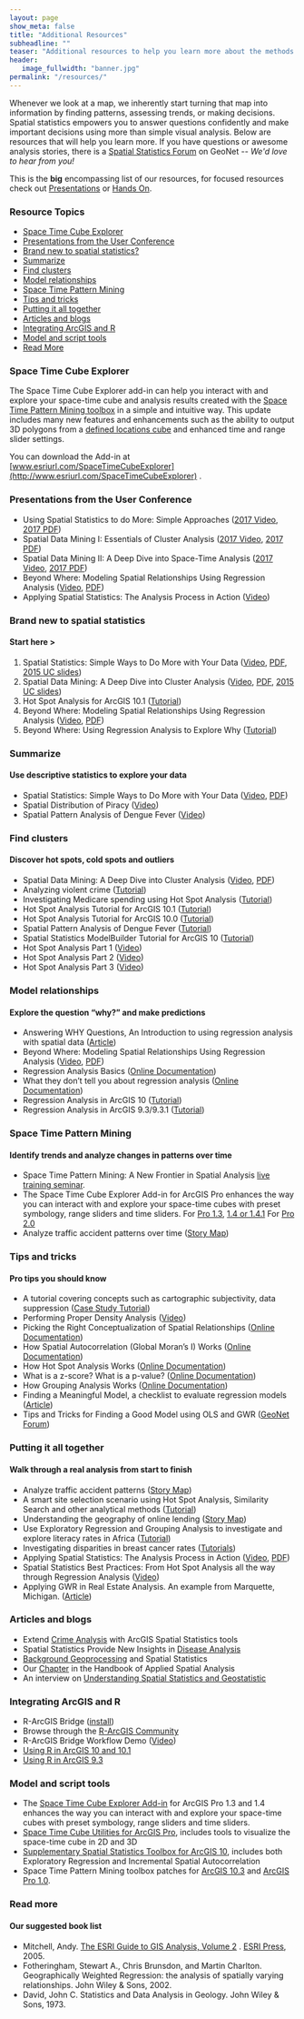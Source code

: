 ```yaml
---
layout: page
show_meta: false
title: "Additional Resources"
subheadline: ""
teaser: "Additional resources to help you learn more about the methods behind the tools"
header:
   image_fullwidth: "banner.jpg"
permalink: "/resources/"
---
```

Whenever we look at a map, we inherently start turning that map into
information by finding patterns, assessing trends, or making decisions.
Spatial statistics empowers you to answer questions confidently and make
important decisions using more than simple visual analysis. Below are
resources that will help you learn more. If you have questions or
awesome analysis stories, there is a [Spatial
Statistics Forum](https://geonet.esri.com/community/gis/analysis/spatial-statistics) on GeoNet -- _We'd love to hear
from you!_

This is the **big** encompassing list of our resources, for focused resources check out [Presentations](/presentations/) or [Hands On](/hands-on/).

### Resource Topics ###
* [Space Time Cube Explorer](#space-time-cube-explorer)
* [Presentations from the User Conference](#presentations-from-the-user-conference)
* [Brand new to spatial statistics?](#brand-new-to-spatial-statistics)
* [Summarize](#summarize)
* [Find clusters](#find-clusters)
* [Model relationships](#model-relationships)
* [Space Time Pattern Mining](#space-time-pattern-mining)
* [Tips and tricks](#tips-and-tricks)
* [Putting it all together](#putting-it-all-together)
* [Articles and blogs](#articles-and-blogs)
* [Integrating ArcGIS and R](#integrating-arcgis-and-r)
* [Model and script tools](#model-and-script-tools)
* [Read More](#read-more)

### Space Time Cube Explorer ###

The Space Time Cube Explorer add-in can help you interact with and explore your space-time cube and analysis results created with the [Space Time Pattern Mining toolbox](http://pro.arcgis.com/en/pro-app/tool-reference/space-time-pattern-mining/an-overview-of-the-space-time-pattern-mining-toolbox.htm) in a simple and intuitive way.  This update includes many new features and enhancements such as the ability to output 3D polygons from a [defined locations cube](http://pro.arcgis.com/en/pro-app/tool-reference/space-time-pattern-mining/createcubefromdefinedlocations.htm) and enhanced time and range slider settings.


You can download the Add-in at [www.esriurl.com/SpaceTimeCubeExplorer](http://www.esriurl.com/SpaceTimeCubeExplorer) .

### Presentations from the User Conference ###
* Using Spatial Statistics to do More: Simple Approaches ([2017 Video](https://www.youtube.com/watch?v=3d_8nQpSCgE&list=PLaPDDLTCmy4YcXpv_ypX3YicMHVUOuGYR&index=43), [2017 PDF](https://esri.box.com/s/mkh8wqoisjsv04ftfch4agtske984q95))
* Spatial Data Mining I: Essentials of Cluster Analysis ([2017 Video](https://www.youtube.com/watch?v=qQNOlfOYtyw&list=PLaPDDLTCmy4YcXpv_ypX3YicMHVUOuGYR&index=51), [2017 PDF](https://esri.box.com/s/yvdmwwbgnxzo11fpv54knngxui3pjs5f))
* Spatial Data Mining II: A Deep Dive into Space-Time Analysis ([2017 Video](https://www.youtube.com/watch?v=0aV6HHwJuo4&list=PLaPDDLTCmy4YcXpv_ypX3YicMHVUOuGYR&index=50), [2017 PDF](https://esri.box.com/s/5a7ox8tmdj0ib46e0prolceuh0ydtfkm))
* Beyond Where: Modeling Spatial Relationships Using Regression Analysis ([Video](http://video.esri.com/watch/3871/modeling-spatial-relationships-using-regression-analysis), [PDF](https://esri.box.com/s/3vhzjz7eiv5t6e1jbe17mdgsbs8j4wgd))
* Applying Spatial Statistics: The Analysis Process in Action ([Video](http://video.esri.com/watch/4716/applying-spatial-statistics-the-analysis-process-in-action))


### Brand new to spatial statistics ###
#### Start here > ####

1. Spatial Statistics: Simple Ways to Do More with Your Data ([Video](http://video.esri.com/watch/4003/spatial-statistics-simple-ways-to-do-more-with-your-data), [PDF](https://esri.box.com/shared/static/x9fbd9qoxk8vvbuujtzm6m4ojqorrn2b.pdf), [2015 UC slides](https://esri.app.box.com/s/nspdj6x8dq9ff0sx2dwja27wxhwdw9lu/1/4099931963/33982520975/1))
1. Spatial Data Mining: A Deep Dive into Cluster Analysis ([Video](http://video.esri.com/watch/4004/spatial-data-mining-a-deep-dive-into-cluster-analysis), [PDF](https://esri.box.com/shared/static/esng9jnrjm4oyb0cixbpmc0y3mjdu5gk.pdf), [2015 UC slides](https://esri.app.box.com/s/nspdj6x8dq9ff0sx2dwja27wxhwdw9lu/1/4099931963/33982533045/1))
1. Hot Spot Analysis for ArcGIS 10.1 ([Tutorial](http://www.arcgis.com/home/item.html?id=6626d5cc81a745f1b737028f7a519521))
1. Beyond Where: Modeling Spatial Relationships Using Regression Analysis ([Video](http://video.esri.com/watch/3871/modeling-spatial-relationships-using-regression-analysis), [PDF](https://esri.box.com/shared/static/u7z6aee6azp2gigpnl1sh2e7fbkuc9yc.pdf))
1. Beyond Where: Using Regression Analysis to Explore Why ([Tutorial](http://training.esri.com/gateway/index.cfm?fa=catalog.webCourseDetail&courseID=2586))


### Summarize ###
#### Use descriptive statistics to explore your data ####
* Spatial Statistics: Simple Ways to Do More with Your Data ([Video](https://video.esri.com/watch/4003/spatial-statistics-simple-ways-to-do-more-with-your-data), [PDF](https://esri.app.box.com/spatialstats/1/2259658731/19456848523/1))
* Spatial Distribution of Piracy ([Video](http://video.arcgis.com/watch/393/spatial-distribution-of-piracy))
* Spatial Pattern Analysis of Dengue Fever ([Video](http://video.arcgis.com/watch/394/spatial-pattern-alaysis-of-dengue-fever))


### Find clusters  ###
#### Discover hot spots, cold spots and outliers ####
* Spatial Data Mining: A Deep Dive into Cluster Analysis ([Video](https://video.esri.com/watch/4004/spatial-data-mining-a-deep-dive-into-cluster-analysis), [PDF](https://esri.app.box.com/spatialstats/1/2259658731/19456896705/1))
* Analyzing violent crime ([Tutorial](http://desktop.arcgis.com/en/analytics/case-studies/broken-bottles-1-overview.htm))
* Investigating Medicare spending using Hot Spot Analysis ([Tutorial](https://learn.arcgis.com/en/projects/where-does-healthcare-cost-the-most/lessons/analyze-medicare-cost-hot-spots.htm))
* Hot Spot Analysis Tutorial for ArcGIS 10.1 ([Tutorial](http://www.arcgis.com/home/item.html?id=6626d5cc81a745f1b737028f7a519521))
* Hot Spot Analysis Tutorial for ArcGIS 10.0 ([Tutorial](http://www.arcgis.com/home/item.html?id=dea008bcc77d4fd485abdf8121190b82))
* Spatial Pattern Analysis of Dengue Fever ([Tutorial](http://www.arcgis.com/home/item.html?id=49dde041c3634355bf073b0b55fa5b2d))
* Spatial Statistics ModelBuilder Tutorial for ArcGIS 10 ([Tutorial](http://www.arcgis.com/home/item.html?id=7180ba6e9d8845128eaadf70a4b6bf7e))
* Hot Spot Analysis Part 1 ([Video](http://video.arcgis.com/watch/404/hot-spot-analysis-_dash_-part-1)) 
* Hot Spot Analysis Part 2 ([Video](http://video.arcgis.com/watch/403/hot-spot-analysis-_dash_-part-2))
* Hot Spot Analysis Part 3 ([Video](http://video.arcgis.com/watch/402/hot-spot-analysis-_dash_-part-3))


### Model relationships  ###
#### Explore the question “why?” and make predictions ####
* Answering WHY Questions, An Introduction to using regression analysis with spatial data ([Article](http://www.esri.com/news/arcuser/0309/files/why.pdf))
* Beyond Where: Modeling Spatial Relationships Using Regression Analysis ([Video](https://video.esri.com/watch/3871/modeling-spatial-relationships-using-regression-analysis), [PDF](https://esri.app.box.com/spatialstats/1/2259658731/19456916541/1))
* Regression Analysis Basics ([Online Documentation](http://resources.arcgis.com/en/help/main/10.1/index.html#/Regression_analysis_basics/005p00000023000000/))
* What they don’t tell you about regression analysis ([Online Documentation](http://resources.arcgis.com/en/help/main/10.1/index.html#//005p00000053000000))
* Regression Analysis in ArcGIS 10 ([Tutorial](http://www.arcgis.com/home/item.html?id=71a65d35688a4502b123cbdfc99afdee))
* Regression Analysis in ArcGIS 9.3/9.3.1 ([Tutorial](http://www.arcgis.com/home/item.html?id=9ae34ee00c614d10ab086bcb1cce9482))


### Space Time Pattern Mining ###
#### Identify trends and analyze changes in patterns over time ####
* Space Time Pattern Mining: A New Frontier in Spatial Analysis [live training seminar](https://www.esri.com/training/catalog/57b3c46754c097bb74d3e6c3/space-time-pattern-mining:-a-new-frontier-in-spatial-analysis/).
* The Space Time Cube Explorer Add-in for ArcGIS Pro enhances the way you can interact with and explore your space-time cubes with preset symbology, range sliders and time sliders. For [Pro 1.3](https://www.arcgis.com/home/item.html?id=5c85bf58f8584d2faa5b1b76a2807dca), [1.4 or 1.4.1](https://www.arcgis.com/home/item.html?id=5c85bf58f8584d2faa5b1b76a2807dca)  For [Pro 2.0](http://www.arcgis.com/home/item.html?id=ffd5be434d394341ad1f89cd29c19e20)
* Analyze traffic accident patterns over time ([Story Map](http://eath.maps.arcgis.com/apps/Cascade/index.html?appid=9a27635635c940539b96fb5ef954e4d5))


### Tips and tricks  ###
#### Pro tips you should know ####
* A tutorial covering concepts such as cartographic subjectivity, data suppression ([Case Study Tutorial](http://desktop.arcgis.com/en/analytics/case-studies/linguistic-diversity-1-intro.htm))
* Performing Proper Density Analysis ([Video](http://video.arcgis.com/watch/401/performing-proper-density-analysis))
* Picking the Right Conceptualization of Spatial Relationships ([Online Documentation](http://pro.arcgis.com/en/pro-app/tool-reference/spatial-statistics/modeling-spatial-relationships.htm))
* How Spatial Autocorrelation (Global Moran’s I) Works ([Online Documentation](http://pro.arcgis.com/en/pro-app/tool-reference/spatial-statistics/h-how-spatial-autocorrelation-moran-s-i-spatial-st.htm))
* How Hot Spot Analysis Works ([Online Documentation](http://pro.arcgis.com/en/pro-app/tool-reference/spatial-statistics/h-how-hot-spot-analysis-getis-ord-gi-spatial-stati.htm))
* What is a z-score? What is a p-value? ([Online Documentation](http://pro.arcgis.com/en/pro-app/tool-reference/spatial-statistics/what-is-a-z-score-what-is-a-p-value.htm))
* How Grouping Analysis Works ([Online Documentation](http://pro.arcgis.com/en/pro-app/tool-reference/spatial-statistics/how-grouping-analysis-works.htm))
* Finding a Meaningful Model, a checklist to evaluate regression models ([Article](http://www.esri.com/news/arcuser/0111/findmodel.html))
* Tips and Tricks for Finding a Good Model using OLS and GWR ([GeoNet Forum](https://geonet.esri.com/thread/5167))

### Putting it all together ###
#### Walk through a real analysis from start to finish ####
* Analyze traffic accident patterns ([Story Map](http://eath.maps.arcgis.com/apps/Cascade/index.html?appid=9a27635635c940539b96fb5ef954e4d5))
* A smart site selection scenario using Hot Spot Analysis, Similarity Search and other analytical methods ([Tutorial](http://desktop.arcgis.com/en/analytics/case-studies/locating-a-new-retirement-community.htm))
* Understanding the geography of online lending ([Story Map](https://eath.maps.arcgis.com/apps/Cascade/index.html?appid=20289bf8b2c0491ca8fae8578ab324ea))
* Use Exploratory Regression and Grouping Analysis to investigate and explore literacy rates in Africa ([Tutorial](http://desktop.arcgis.com/en/analytics/case-studies/modeling-literacy.htm))
* Investigating disparities in breast cancer rates ([Tutorials](https://learn.arcgis.com/en/projects/bridging-the-breast-cancer-divide/))
* Applying Spatial Statistics: The Analysis Process in Action ([Video](http://video.esri.com/watch/3868/apply-spatial-statistics), [PDF](https://esri.app.box.com/spatialstats/1/2259658731/19456920267/1))
* Spatial Statistics Best Practices:  From Hot Spot Analysis all the way through Regression Analysis ([Video](http://video.esri.com/watch/903/spatial-statistics-best-practices))
* Applying GWR in Real Estate Analysis.  An example from Marquette, Michigan. ([Article](http://www.esri.com/news/arcuser/0309/re_gwr.html)) 


### Articles and blogs  ###
* Extend [Crime Analysis](http://www.esri.com/news/arcuser/0405/ss_crimestats1of2.html) with ArcGIS Spatial Statistics tools
* Spatial Statistics Provide New Insights in [Disease Analysis](http://www.esri.com/news/arcuser/1207/ticks.html)
* [Background Geoprocessing](https://blogs.esri.com/Dev/blogs/geoprocessing/archive/2011/02/27/Background-Geoprocessing-and-Spatial-Statistics.aspx) and Spatial Statistics
* Our [Chapter](http://www.springer.com/cda/content/document/cda_downloaddocument/9783642036460-c1.pdf?SGWID=0-0-45-855715-p173918949) in the Handbook of Applied Spatial Analysis
* An interview on [Understanding Spatial Statistics and Geostatistic](http://www.esri.com/news/arcwatch/0410/lauren-scott.html)

### Integrating  ArcGIS and R ###
* R-ArcGIS Bridge ([install](https://github.com/R-ArcGIS/r-bridge-install))
* Browse through the [R-ArcGIS Community](https://r-arcgis.github.io/)
* R-ArcGIS Bridge Workflow Demo ([Video](https://geonet.esri.com/videos/3343#))
* [Using R in ArcGIS 10 and 10.1](http://www.arcgis.com/home/item.html?id=a5736544d97a4544aa47d06baf910f6d)
* [Using R in ArcGIS 9.3](http://www.arcgis.com/home/item.html?id=547085ee428f4141b2cacb338f8f61a3)


### Model and script tools ###
* The [Space Time Cube Explorer Add-in](http://www.arcgis.com/home/item.html?id=5c85bf58f8584d2faa5b1b76a2807dca#overview) for ArcGIS Pro 1.3 and 1.4 enhances the way you can interact with and explore your space-time cubes with preset symbology, range sliders and time sliders.
* [Space Time Cube Utilities for ArcGIS Pro](http://angp.maps.arcgis.com/home/item.html?id=f9e8d037d73743039e8cfbf2aec66448), includes tools to visualize the space-time cube in 2D and 3D
* [Supplementary Spatial Statistics Toolbox for ArcGIS 10](https://www.arcgis.com/home/item.html?id=694e0f97355740d7bba6b8b356c0b925), includes both Exploratory Regression and Incremental Spatial Autocorrelation
* Space Time Pattern Mining toolbox patches for [ArcGIS 10.3](http://support.esri.com/download/2192) and [ArcGIS Pro 1.0](http://support.esri.com/download/2193).

### Read more ###
#### Our suggested book list ####
* Mitchell, Andy. [The ESRI Guide to GIS Analysis, Volume 2](http://esripress.esri.com/display/index.cfm?fuseaction=display&websiteID=86&moduleID=0) . [ESRI Press](http://esripress.esri.com/display/index.cfm), 2005.
* Fotheringham, Stewart A., Chris Brunsdon, and Martin Charlton. Geographically Weighted Regression: the analysis of spatially varying relationships. John Wiley & Sons, 2002.
* David, John C. Statistics and Data Analysis in Geology. John Wiley & Sons, 1973.